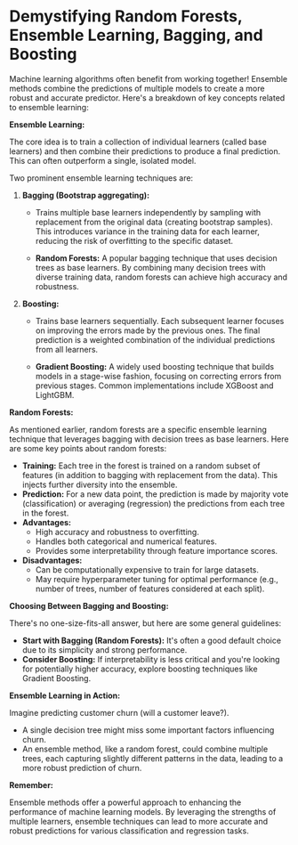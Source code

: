 # Demystifying Random Forests, Ensemble Learning, Bagging, and Boosting

Machine learning algorithms often benefit from working together! Ensemble methods combine the predictions of multiple models to create a more robust and accurate predictor. Here's a breakdown of key concepts related to ensemble learning:

**Ensemble Learning:**

The core idea is to train a collection of individual learners (called base learners) and then combine their predictions to produce a final prediction. This can often outperform a single, isolated model.

Two prominent ensemble learning techniques are:

1. **Bagging (Bootstrap aggregating):**
    
    - Trains multiple base learners independently by sampling with replacement from the original data (creating bootstrap samples). This introduces variance in the training data for each learner, reducing the risk of overfitting to the specific dataset.
        
    - **Random Forests:** A popular bagging technique that uses decision trees as base learners. By combining many decision trees with diverse training data, random forests can achieve high accuracy and robustness.
        
2. **Boosting:**
    
    - Trains base learners sequentially. Each subsequent learner focuses on improving the errors made by the previous ones. The final prediction is a weighted combination of the individual predictions from all learners.
        
    - **Gradient Boosting:** A widely used boosting technique that builds models in a stage-wise fashion, focusing on correcting errors from previous stages. Common implementations include XGBoost and LightGBM.
        

**Random Forests:**

As mentioned earlier, random forests are a specific ensemble learning technique that leverages bagging with decision trees as base learners. Here are some key points about random forests:

- **Training:** Each tree in the forest is trained on a random subset of features (in addition to bagging with replacement from the data). This injects further diversity into the ensemble.
- **Prediction:** For a new data point, the prediction is made by majority vote (classification) or averaging (regression) the predictions from each tree in the forest.
- **Advantages:**
    - High accuracy and robustness to overfitting.
    - Handles both categorical and numerical features.
    - Provides some interpretability through feature importance scores.
- **Disadvantages:**
    - Can be computationally expensive to train for large datasets.
    - May require hyperparameter tuning for optimal performance (e.g., number of trees, number of features considered at each split).

**Choosing Between Bagging and Boosting:**

There's no one-size-fits-all answer, but here are some general guidelines:

- **Start with Bagging (Random Forests):** It's often a good default choice due to its simplicity and strong performance.
- **Consider Boosting:** If interpretability is less critical and you're looking for potentially higher accuracy, explore boosting techniques like Gradient Boosting.

**Ensemble Learning in Action:**

Imagine predicting customer churn (will a customer leave?).

- A single decision tree might miss some important factors influencing churn.
- An ensemble method, like a random forest, could combine multiple trees, each capturing slightly different patterns in the data, leading to a more robust prediction of churn.

**Remember:**

Ensemble methods offer a powerful approach to enhancing the performance of machine learning models. By leveraging the strengths of multiple learners, ensemble techniques can lead to more accurate and robust predictions for various classification and regression tasks.